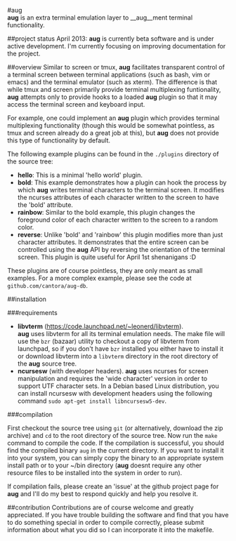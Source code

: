 #aug                                                                                                                               
__aug__ is an extra terminal emulation layer to __aug__ment 
terminal functionality.

##project status
April 2013: 
	__aug__ is currently beta software and is under active development.
	I'm currently focusing on improving documentation for the project.

##overview
Similar to screen or tmux, __aug__ facilitates transparent control of a terminal
screen between terminal applications (such as bash, vim or emacs) and the
terminal emulator (such as xterm). The difference is that while tmux and screen
primarily provide terminal multiplexing funtionality, __aug__ attempts only to
provide hooks to a loaded __aug__ plugin so that it may access the terminal
screen and keyboard input.

For example, one could implement an __aug__ plugin which provides terminal
multiplexing functionality (though this would be somewhat pointless, as tmux and
screen already do a great job at this), but __aug__ does not provide this
type of functionality by default.

The following example plugins can be found in the `./plugins` directory
of the source tree:

 * __hello__: 	This is a minimal 'hello world' plugin.
 * __bold__: 	This example demonstrates how a plugin can hook the process by
				which __aug__ writes terminal characters to the terminal screen.
				It modifies the ncurses attributes of each character written to
				the screen to have the 'bold' attribute.
 * __rainbow__: Similar to the bold example, this plugin changes the foreground
				color of each character written to the screen to a random color.
 * __reverse__: Unlike 'bold' and 'rainbow' this plugin modifies more than just
				character attributes. It demonstrates that the entire screen 
				can be controlled using the __aug__ API by reversing the 
				orientation of the terminal screen. This plugin is quite useful
				for April 1st shenanigans :D

These plugins are of course pointless, they are only meant as small examples. For
a more complex example, please see the code at `github.com/cantora/aug-db`.

##installation

###requirements 
 * __libvterm__ (https://code.launchpad.net/~leonerd/libvterm).  
		__aug__ uses libvterm for all its terminal emulation needs. The make file
		will use the `bzr` (bazaar) utility to checkout a copy of libvterm from
		launchpad, so if you don't have `bzr` installed you either have to install
		it or download libvterm into a `libvterm` directory in the root directory
		of the __aug__ source tree.
 * __ncursesw__ (with developer headers).
		__aug__ uses ncurses for screen manipulation and requires the 'wide
		character' version in order to support UTF character sets. In a Debian 
		based Linux distribution, you can install ncursesw with development headers
		using the following command `sudo apt-get install libncursesw5-dev`.

###compilation

First checkout the source tree using `git` (or alternatively, download the zip archive)
and `cd` to the root directory of the source tree. Now run the `make` command to
compile the code. If the compilation is successful, you should find the compiled binary
`aug` in the current directory. If you want to install it into your system, you can
simply copy the binary to an appropriate system install path or to your ~/bin
directory (__aug__ doesnt require any other resource files to be installed into the
system in order to run).

If compilation fails, please create an 'issue' at the github project page for __aug__
and I'll do my best to respond quickly and help you resolve it.

##contribution
Contributions are of course welcome and greatly appreciated. If you have trouble
building the software and find that you have to do something special in order to compile
correctly, please submit information about what you did so I can incorporate it into
the makefile.
